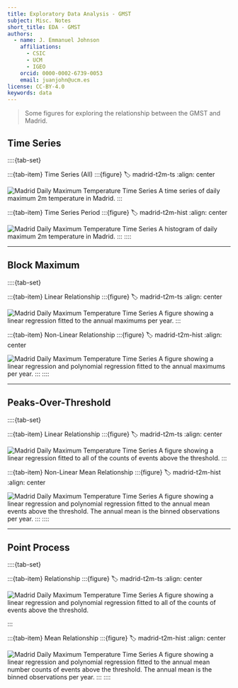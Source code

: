 ```yaml
---
title: Exploratory Data Analysis - GMST
subject: Misc. Notes
short_title: EDA - GMST
authors:
  - name: J. Emmanuel Johnson
    affiliations:
      - CSIC
      - UCM
      - IGEO
    orcid: 0000-0002-6739-0053
    email: juanjohn@ucm.es
license: CC-BY-4.0
keywords: data
---
```


> Some figures for exploring the relationship between the GMST and Madrid.


## Time Series


::::{tab-set}

:::{tab-item} Time Series (All)
:::{figure}
:label: madrid-t2m-ts
:align: center

![Madrid Daily Maximum Temperature Time Series](https://drive.google.com/uc?id=1LjGx4NtKnigHmFidxBJXqsfTLjo-vDdM)
A time series of daily maximum 2m temperature in Madrid.
:::

:::{tab-item} Time Series Period
:::{figure}
:label: madrid-t2m-hist
:align: center

![Madrid Daily Maximum Temperature Time Series](https://drive.google.com/uc?id=1CksGAuCFpMWvWK4huwy_3yz9-ylWAj3G)
A histogram of daily maximum 2m temperature in Madrid.
:::
::::


***
## Block Maximum


::::{tab-set}

:::{tab-item} Linear Relationship
:::{figure}
:label: madrid-t2m-ts
:align: center

![Madrid Daily Maximum Temperature Time Series](https://drive.google.com/uc?id=1JBLiTy_dwZFIAlLfduQY57zPRgjWA2vq)
A figure showing a linear regression fitted to the annual maximums per year.
:::

:::{tab-item} Non-Linear Relationship
:::{figure}
:label: madrid-t2m-hist
:align: center

![Madrid Daily Maximum Temperature Time Series](https://drive.google.com/uc?id=1lPKt_6XRSGofxZZwH2PGik6tz2SCqTPt)
A figure showing a linear regression and polynomial regression fitted to the annual maximums per year.
:::
::::


***
## Peaks-Over-Threshold

::::{tab-set}

:::{tab-item} Linear Relationship
:::{figure}
:label: madrid-t2m-ts
:align: center

![Madrid Daily Maximum Temperature Time Series](https://drive.google.com/uc?id=1QWpzDy7b2l_r5900Xp1uEGcBnGtDk-Y0)
A figure showing a linear regression fitted to all of the counts of events above the threshold.
:::

:::{tab-item} Non-Linear Mean Relationship
:::{figure}
:label: madrid-t2m-hist
:align: center

![Madrid Daily Maximum Temperature Time Series](https://drive.google.com/uc?id=1Cd-jlWYAamZGKSxkPE9VMS9bAAI_elON)
A figure showing a linear regression and polynomial regression fitted to the annual mean events above the threshold.
The annual mean is the binned observations per year.
:::
::::


***
## Point Process



::::{tab-set}

:::{tab-item} Relationship
:::{figure}
:label: madrid-t2m-ts
:align: center

![Madrid Daily Maximum Temperature Time Series](https://drive.google.com/uc?id=1F52t9sFcXWMEaUmkLp4tNlWXMvapD_c8)
A figure showing a linear regression and polynomial regression fitted to all of the counts of events above the threshold.

:::

:::{tab-item} Mean Relationship
:::{figure}
:label: madrid-t2m-hist
:align: center

![Madrid Daily Maximum Temperature Time Series](https://drive.google.com/uc?id=1nvMGdpk25UcPxZoerKRxbzQAZWelZIt4)
A figure showing a linear regression and polynomial regression fitted to the annual mean number counts of events above the threshold.
The annual mean is the binned observations per year.
:::
::::